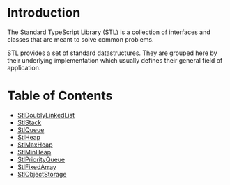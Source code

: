 Introduction
============

The Standard TypeScript Library (STL) is a collection of interfaces and classes that are meant to solve common problems.

STL provides a set of standard datastructures. They are grouped here by their underlying implementation which usually defines their general field of application.

Table of Contents
=================

* [StlDoublyLinkedList](#DoublyLinkedList)
* [StlStack](#Stack)
* [StlQueue](#Queue)
* [StlHeap](#Heap)
* [StlMaxHeap](#MaxHeap)
* [StlMinHeap](#MinHeap)
* [StlPriorityQueue](#PriorityQueue)
* [StlFixedArray](#FixedArray)
* [StlObjectStorage](#ObjectStorage)
